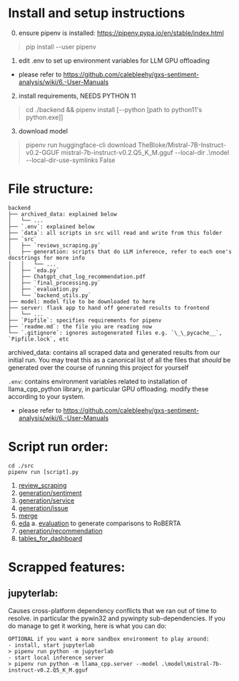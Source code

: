 # Install and setup instructions
0. ensure pipenv is installed: https://pipenv.pypa.io/en/stable/index.html
> pip install --user pipenv

1. edit .env to set up environment variables for LLM GPU offloading
- please refer to https://github.com/calebleehy/gxs-sentiment-analysis/wiki/6.-User-Manuals

2. install requirements, NEEDS PYTHON 11
> cd ./backend && pipenv install [--python [path to python11's python.exe]]

3. download model
> pipenv run huggingface-cli download TheBloke/Mistral-7B-Instruct-v0.2-GGUF mistral-7b-instruct-v0.2.Q5_K_M.gguf --local-dir .\model --local-dir-use-symlinks False

# File structure:
	backend
	├── archived_data: explained below
	│	└── ...
	├── `.env`: explained below
	├── `data`: all scripts in src will read and write from this folder
	├── `src`
	│	├── `reviews_scraping.py`
	│	├── generation: scripts that do LLM inference, refer to each one's docstrings for more info
	│	│	└── ...
	│	├── `eda.py`
	│	├── Chatgpt_chat_log_recommendation.pdf
	│	├── `final_processing.py`
	│	├── `evaluation.py`
	│	└── `backend_utils.py`
	├── model: model file to be downloaded to here
	├── server: flask app to hand off generated results to frontend 
	│	└── ...
	├── `Pipfile`: specifies requirements for pipenv
	├── `readme.md`: the file you are reading now
	└── `.gitignore`: ignores autogenerated files e.g. `\_\_pycache__`, `Pipfile.lock`, etc

archived_data: contains all scraped data and generated results from our initial run. You may treat this as a canonical list of all the files that *should* be generated over the course of running this project for yourself

`.env`: contains environment variables related to installation of llama_cpp_python library, in particular GPU offloading. modify these according to your system. 
- please refer to https://github.com/calebleehy/gxs-sentiment-analysis/wiki/6.-User-Manuals

# Script run order:
    cd ./src
	pipenv run [script].py
1. [review_scraping](src/review_scraping.py)
2. [generation/sentiment](src/generation/sentiment.py)
3. [generation/service](src/generation/service.py)
4. [generation/issue](src/generation/issue.py)
5. [merge](src/merge.py)
6. [eda](src/eda.py)
  a. [evaluation](src/evaluation.py) to generate comparisons to RoBERTA
7. [generation/recommendation](src/generation/recommendation.py)
8. [tables_for_dashboard](src/tables_for_dashboard.py)

# Scrapped features: 
## jupyterlab: 
Causes cross-platform dependency conflicts that we ran out of time to resolve. in particular the pywin32 and pywinpty sub-dependencies. If you do manage to get it working, here is what you can do:

	OPTIONAL if you want a more sandbox environment to play around: 
	- install, start jupyterlab
	> pipenv run python -m jupyterlab
	- start local inference server
	> pipenv run python -m llama_cpp.server --model .\model\mistral-7b-instruct-v0.2.Q5_K_M.gguf

